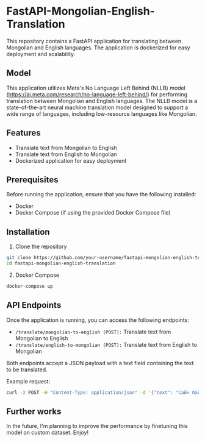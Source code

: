 # FastAPI-Mongolian-English-Translation

This repository contains a FastAPI application for translating between Mongolian and English languages. The application is dockerized for easy deployment and scalability.

## Model

This application utilizes Meta's No Language Left Behind (NLLB) model (https://ai.meta.com/research/no-language-left-behind/) for performing translation between Mongolian and English languages. The NLLB model is a state-of-the-art neural machine translation model designed to support a wide range of languages, including low-resource languages like Mongolian.


## Features

- Translate text from Mongolian to English
- Translate text from English to Mongolian
- Dockerized application for easy deployment

## Prerequisites

Before running the application, ensure that you have the following installed:

- Docker
- Docker Compose (if using the provided Docker Compose file)

## Installation

1. Clone the repository

```bash
git clone https://github.com/your-username/fastapi-mongolian-english-translation.git
cd fastapi-mongolian-english-translation
```

2. Docker Compose

```bash
docker-compose up
```

## API Endpoints

Once the application is running, you can access the following endpoints:

- `/translate/mongolian-to-english (POST):` Translate text from Mongolian to English
- `/translate/english-to-mongolian (POST):` Translate text from English to Mongolian

Both endpoints accept a JSON payload with a text field containing the text to be translated.

Example request:
```bash
curl -X POST -H "Content-Type: application/json" -d '{"text": "Сайн байна уу"}' http://localhost:8000/translate/mongolian-to-english
```

## Further works

In the future, I'm planning to improve the performance by finetuning this model on custom dataset.
Enjoy!